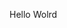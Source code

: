 Hello Wolrd




































































































































































































































































































































































































































































































































































































































































































































































































































































































































































































































































































































































































































































































































































































































































































































































































































































































































































































































































































































































































































































































































































































































































































































































































































































































































































































































































































































































































































































































































































































































































































































































































































































































































































































































































































































































































































































































































































































































































































































